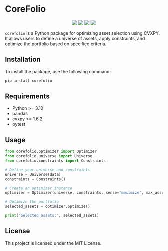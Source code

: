 # CoreFolio

<p align="center">
    <img src="https://github.com/SebastienEveno/corefolio/actions/workflows/python-package.yml/badge.svg?branch=master" />
    <a href="https://pypi.org/project/corefolio" alt="Python Versions">
        <img src="https://img.shields.io/pypi/pyversions/corefolio.svg?logo=python&logoColor=white" /></a>
    <a href="https://pypi.org/project/corefolio" alt="PyPi">
        <img src="https://img.shields.io/pypi/v/corefolio" /></a>
    <a href="https://pepy.tech/project/corefolio" alt="Downloads">
        <img src="https://pepy.tech/badge/corefolio" /></a>
</p>

`corefolio` is a Python package for optimizing asset selection using CVXPY. It allows users to define a universe of assets, apply constraints, and optimize the portfolio based on specified criteria.

## Installation

To install the package, use the following command:

```sh
pip install corefolio
```

## Requirements
- Python >= 3.10
- pandas
- cvxpy >= 1.6.2
- pytest

## Usage

```python
from corefolio.optimizer import Optimizer
from corefolio.universe import Universe
from corefolio.constraints import Constraints

# Define your universe and constraints
universe = Universe(data)
constraints = Constraints()

# Create an optimizer instance
optimizer = Optimizer(universe, constraints, sense="maximize", max_assets=5)

# Optimize the portfolio
selected_assets = optimizer.optimize()

print("Selected assets:", selected_assets)
```

## License
This project is licensed under the MIT License.
